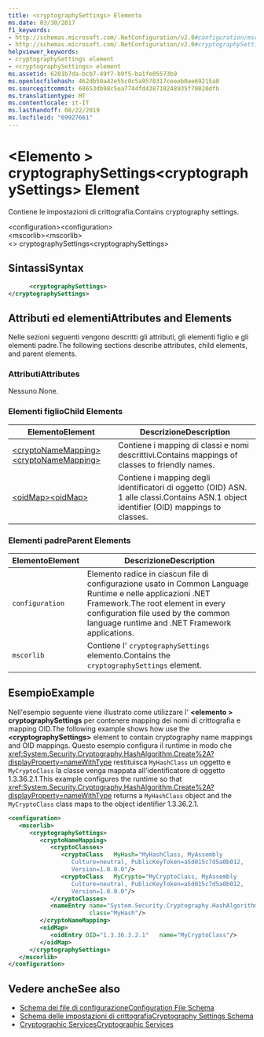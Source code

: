```yaml
---
title: <cryptographySettings> Elemento
ms.date: 03/30/2017
f1_keywords:
- http://schemas.microsoft.com/.NetConfiguration/v2.0#configuration/mscorlib/cryptographySettings
- http://schemas.microsoft.com/.NetConfiguration/v2.0#cryptographySettings
helpviewer_keywords:
- cryptographySettings element
- <cryptographySettings> element
ms.assetid: 6201b7da-bcb7-49f7-b9f5-ba1fe05573b9
ms.openlocfilehash: 462db50a42e55c0c5a9570317ceeeb0ae69215a0
ms.sourcegitcommit: 68653db98c5ea7744fd438710248935f70020dfb
ms.translationtype: MT
ms.contentlocale: it-IT
ms.lasthandoff: 08/22/2019
ms.locfileid: "69927661"
---
```

# <a name="cryptographysettings-element"></a><span data-ttu-id="3b8b2-102">\<Elemento > cryptographySettings</span><span class="sxs-lookup"><span data-stu-id="3b8b2-102">\<cryptographySettings> Element</span></span>
<span data-ttu-id="3b8b2-103">Contiene le impostazioni di crittografia.</span><span class="sxs-lookup"><span data-stu-id="3b8b2-103">Contains cryptography settings.</span></span>  
  
 <span data-ttu-id="3b8b2-104">\<configuration></span><span class="sxs-lookup"><span data-stu-id="3b8b2-104">\<configuration></span></span>  
<span data-ttu-id="3b8b2-105">\<mscorlib></span><span class="sxs-lookup"><span data-stu-id="3b8b2-105">\<mscorlib></span></span>  
<span data-ttu-id="3b8b2-106">\<> cryptographySettings</span><span class="sxs-lookup"><span data-stu-id="3b8b2-106">\<cryptographySettings></span></span>  
  
## <a name="syntax"></a><span data-ttu-id="3b8b2-107">Sintassi</span><span class="sxs-lookup"><span data-stu-id="3b8b2-107">Syntax</span></span>  
  
```xml  
      <cryptographySettings>   
</cryptographySettings>  
```  
  
## <a name="attributes-and-elements"></a><span data-ttu-id="3b8b2-108">Attributi ed elementi</span><span class="sxs-lookup"><span data-stu-id="3b8b2-108">Attributes and Elements</span></span>  
 <span data-ttu-id="3b8b2-109">Nelle sezioni seguenti vengono descritti gli attributi, gli elementi figlio e gli elementi padre.</span><span class="sxs-lookup"><span data-stu-id="3b8b2-109">The following sections describe attributes, child elements, and parent elements.</span></span>  
  
### <a name="attributes"></a><span data-ttu-id="3b8b2-110">Attributi</span><span class="sxs-lookup"><span data-stu-id="3b8b2-110">Attributes</span></span>  
 <span data-ttu-id="3b8b2-111">Nessuno.</span><span class="sxs-lookup"><span data-stu-id="3b8b2-111">None.</span></span>  
  
### <a name="child-elements"></a><span data-ttu-id="3b8b2-112">Elementi figlio</span><span class="sxs-lookup"><span data-stu-id="3b8b2-112">Child Elements</span></span>  
  
|<span data-ttu-id="3b8b2-113">Elemento</span><span class="sxs-lookup"><span data-stu-id="3b8b2-113">Element</span></span>|<span data-ttu-id="3b8b2-114">Descrizione</span><span class="sxs-lookup"><span data-stu-id="3b8b2-114">Description</span></span>|  
|-------------|-----------------|  
|[<span data-ttu-id="3b8b2-115">\<cryptoNameMapping></span><span class="sxs-lookup"><span data-stu-id="3b8b2-115">\<cryptoNameMapping></span></span>](cryptonamemapping-element.md)|<span data-ttu-id="3b8b2-116">Contiene i mapping di classi e nomi descrittivi.</span><span class="sxs-lookup"><span data-stu-id="3b8b2-116">Contains mappings of classes to friendly names.</span></span>|  
|[<span data-ttu-id="3b8b2-117">\<oidMap></span><span class="sxs-lookup"><span data-stu-id="3b8b2-117">\<oidMap></span></span>](oidmap-element.md)|<span data-ttu-id="3b8b2-118">Contiene i mapping degli identificatori di oggetto (OID) ASN. 1 alle classi.</span><span class="sxs-lookup"><span data-stu-id="3b8b2-118">Contains ASN.1 object identifier (OID) mappings to classes.</span></span>|  
  
### <a name="parent-elements"></a><span data-ttu-id="3b8b2-119">Elementi padre</span><span class="sxs-lookup"><span data-stu-id="3b8b2-119">Parent Elements</span></span>  
  
|<span data-ttu-id="3b8b2-120">Elemento</span><span class="sxs-lookup"><span data-stu-id="3b8b2-120">Element</span></span>|<span data-ttu-id="3b8b2-121">Descrizione</span><span class="sxs-lookup"><span data-stu-id="3b8b2-121">Description</span></span>|  
|-------------|-----------------|  
|`configuration`|<span data-ttu-id="3b8b2-122">Elemento radice in ciascun file di configurazione usato in Common Language Runtime e nelle applicazioni .NET Framework.</span><span class="sxs-lookup"><span data-stu-id="3b8b2-122">The root element in every configuration file used by the common language runtime and .NET Framework applications.</span></span>|  
|`mscorlib`|<span data-ttu-id="3b8b2-123">Contiene l' `cryptographySettings` elemento.</span><span class="sxs-lookup"><span data-stu-id="3b8b2-123">Contains the `cryptographySettings` element.</span></span>|  
  
## <a name="example"></a><span data-ttu-id="3b8b2-124">Esempio</span><span class="sxs-lookup"><span data-stu-id="3b8b2-124">Example</span></span>  
 <span data-ttu-id="3b8b2-125">Nell'esempio seguente viene illustrato come utilizzare l'  **\<elemento > cryptographySettings** per contenere mapping dei nomi di crittografia e mapping OID.</span><span class="sxs-lookup"><span data-stu-id="3b8b2-125">The following example shows how use the **\<cryptographySettings>** element to contain cryptography name mappings and OID mappings.</span></span> <span data-ttu-id="3b8b2-126">Questo esempio configura il runtime in modo che <xref:System.Security.Cryptography.HashAlgorithm.Create%2A?displayProperty=nameWithType> restituisca `MyHashClass` un oggetto e `MyCryptoClass` la classe venga mappata all'identificatore di oggetto 1.3.36.2.1.</span><span class="sxs-lookup"><span data-stu-id="3b8b2-126">This example configures the runtime so that <xref:System.Security.Cryptography.HashAlgorithm.Create%2A?displayProperty=nameWithType> returns a `MyHashClass` object and the `MyCryptoClass` class maps to the object identifier 1.3.36.2.1.</span></span>  
  
```xml  
<configuration>  
   <mscorlib>  
      <cryptographySettings>  
         <cryptoNameMapping>  
            <cryptoClasses>  
               <cryptoClass   MyHash="MyHashClass, MyAssembly  
                  Culture=neutral, PublicKeyToken=a5d015c7d5a0b012,  
                  Version=1.0.0.0"/>  
               <cryptoClass   MyCrypto="MyCryptoClass, MyAssembly  
                  Culture=neutral, PublicKeyToken=a5d015c7d5a0b012,  
                  Version=1.0.0.0"/>  
            </cryptoClasses>  
            <nameEntry name="System.Security.Cryptography.HashAlgorithm"  
                       class="MyHash"/>  
         </cryptoNameMapping>  
         <oidMap>  
            <oidEntry OID="1.3.36.3.2.1"   name="MyCryptoClass"/>  
         </oidMap>  
      </cryptographySettings>  
   </mscorlib>  
</configuration>  
```  
  
## <a name="see-also"></a><span data-ttu-id="3b8b2-127">Vedere anche</span><span class="sxs-lookup"><span data-stu-id="3b8b2-127">See also</span></span>

- [<span data-ttu-id="3b8b2-128">Schema dei file di configurazione</span><span class="sxs-lookup"><span data-stu-id="3b8b2-128">Configuration File Schema</span></span>](../index.md)
- [<span data-ttu-id="3b8b2-129">Schema delle impostazioni di crittografia</span><span class="sxs-lookup"><span data-stu-id="3b8b2-129">Cryptography Settings Schema</span></span>](index.md)
- [<span data-ttu-id="3b8b2-130">Cryptographic Services</span><span class="sxs-lookup"><span data-stu-id="3b8b2-130">Cryptographic Services</span></span>](../../../../standard/security/cryptographic-services.md)
